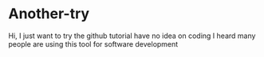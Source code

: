 # Another-try
Hi, I just want to try the github tutorial
have no idea on coding
I heard many people are using this tool for software development
